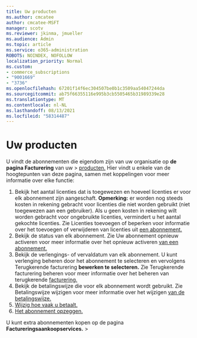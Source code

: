 ```yaml
---
title: Uw producten
ms.author: cmcatee
author: cmcatee-MSFT
manager: scotv
ms.reviewer: jkinma, jmueller
ms.audience: Admin
ms.topic: article
ms.service: o365-administration
ROBOTS: NOINDEX, NOFOLLOW
localization_priority: Normal
ms.custom:
- commerce_subscriptions
- "9001669"
- "3736"
ms.openlocfilehash: 67201f14f6ec304507be0b1c3509aa54047244da
ms.sourcegitcommit: ab75f66355116e995b3cb5505465b31989339e28
ms.translationtype: MT
ms.contentlocale: nl-NL
ms.lasthandoff: 08/13/2021
ms.locfileid: "58314487"
---
```

# <a name="your-products"></a>Uw producten

U vindt de abonnementen die eigendom zijn van uw organisatie op **de pagina Facturering** van uw  >  [producten.](https://go.microsoft.com/fwlink/p/?linkid=842054) Hier vindt u enkele van de hoogtepunten van deze pagina, samen met koppelingen voor meer informatie over elke functie:

1. Bekijk het aantal licenties dat is toegewezen en hoeveel licenties er voor elk abonnement zijn aangeschaft.
    **Opmerking:** er worden nog steeds kosten in rekening gebracht voor licenties die niet worden gebruikt (niet toegewezen aan een gebruiker). Als u geen kosten in rekening wilt worden gebracht voor ongebruikte licenties, vermindert u het aantal gekochte licenties. Zie Licenties toevoegen of beperken voor informatie over het toevoegen of verwijderen van licenties uit [een abonnement.](https://docs.microsoft.com/alchemyinsights/how-to-add-or-reduce-licenses)
2. Bekijk de status van elk abonnement. Zie Uw abonnement opnieuw activeren voor meer informatie over het opnieuw activeren [van een abonnement.](reactivate-your-subscription.md)
3. Bekijk de verlengings- of vervaldatum van elk abonnement. U kunt verlenging beheren door het abonnement te selecteren en vervolgens Terugkerende facturering **bewerken te selecteren.** Zie Terugkerende facturering beheren voor meer informatie over het beheren van terugkerende [facturering.](manage-auto-renewal.md)
4. Bekijk de betalingswijze die voor elk abonnement wordt gebruikt. Zie Betalingswijze wijzigen voor meer informatie over het wijzigen [van de betalingswijze.](change-payment-method.md)
5. [Wijzig hoe vaak u betaalt.](change-how-often-you-pay.md)
6. [Het abonnement opzeggen.](https://go.microsoft.com/fwlink/?linkid=2119113)

U kunt extra abonnementen kopen op de pagina **Factureringsaankoopservices.**  >  [](https://go.microsoft.com/fwlink/p/?linkid=868433)